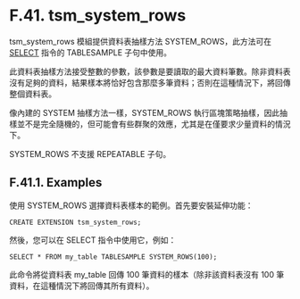 # F.41. tsm\_system\_rows

tsm\_system\_rows 模組提供資料表抽樣方法 SYSTEM\_ROWS，此方法可在 [SELECT](../../reference/sql-commands/select.md) 指令的 TABLESAMPLE 子句中使用。

此資料表抽樣方法接受整數的參數，該參數是要讀取的最大資料筆數。除非資料表沒有足夠的資料，結果樣本將恰好包含那麼多筆資料；否則在這種情況下，將回傳整個資料表。

像內建的 SYSTEM 抽樣方法一樣，SYSTEM\_ROWS 執行區塊策略抽樣，因此抽樣並不是完全隨機的，但可能會有些群聚的效應，尤其是在僅要求少量資料的情況下。

SYSTEM\_ROWS 不支援 REPEATABLE 子句。

## F.41.1. Examples

使用 SYSTEM\_ROWS 選擇資料表樣本的範例。首先要安裝延伸功能：

```text
CREATE EXTENSION tsm_system_rows;
```

然後，您可以在 SELECT 指令中使用它，例如：

```text
SELECT * FROM my_table TABLESAMPLE SYSTEM_ROWS(100);
```

此命令將從資料表 my\_table 回傳 100 筆資料的樣本（除非該資料表沒有 100 筆資料，在這種情況下將回傳其所有資料）。

